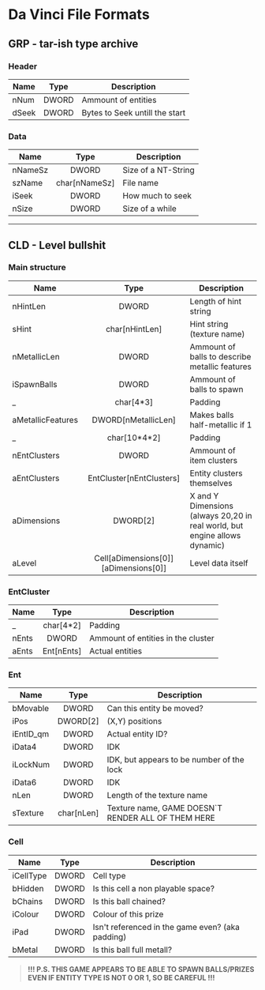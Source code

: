 # Da Vinci File Formats

## GRP - tar-ish type archive

### Header

| Name  | Type  | Description                    |
| ----- | :---: | ------------------------------ |
| nNum  | DWORD | Ammount of entities            |
| dSeek | DWORD | Bytes to Seek untill the start |

### Data

| Name    |      Type      | Description         |
| ------- | :------------: | ------------------- |
| nNameSz |     DWORD      | Size of a NT-String |
| szName  | char\[nNameSz] | File name           |
| iSeek   |     DWORD      | How much to seek    |
| nSize   |     DWORD      | Size of a while     |

---

## CLD - Level bullshit

### Main structure

| Name              |                   Type                   | Description                                                                |
| ----------------- | :--------------------------------------: | -------------------------------------------------------------------------- |
| nHintLen          |                  DWORD                   | Length of hint string                                                      |
| sHint             |             char\[nHintLen]              | Hint string (texture name)                                                 |
| nMetallicLen      |                  DWORD                   | Ammount of balls to describe metallic features                             |
| iSpawnBalls       |                  DWORD                   | Ammount of balls to spawn                                                  |
| _                 |                char\[4*3]                | Padding                                                                    |
| aMetallicFeatures |           DWORD\[nMetallicLen]           | Makes balls half-metallic if 1                                             |
| _                 |             char\[10\*4\*2]              | Padding                                                                    |
| nEntClusters      |                  DWORD                   | Ammount of item clusters                                                   |
| aEntClusters      |        EntCluster\[nEntClusters]         | Entity clusters themselves                                                 |
| aDimensions       |                DWORD\[2]                 | X and Y Dimensions (always 20,20 in real world, but engine allows dynamic) |
| aLevel            | Cell\[aDimensions\[0]]\[aDimensions\[0]] | Level data itself                                                          |

### EntCluster

| Name  |    Type     | Description                        |
| ----- | :---------: | ---------------------------------- |
| _     | char\[4*2]  | Padding                            |
| nEnts |    DWORD    | Ammount of entities in the cluster |
| aEnts | Ent\[nEnts] | Actual entities                    |

### Ent

| Name     |    Type     | Description                                         |
| -------- | :---------: | --------------------------------------------------- |
| bMovable |    DWORD    | Can this entity be moved?                           |
| iPos     |  DWORD\[2]  | (X,Y) positions                                     |
| iEntID_qm|    DWORD    | Actual entity ID?                                   |
| iData4   |    DWORD    | IDK                                                 |
| iLockNum |    DWORD    | IDK, but appears to be number of the lock           |
| iData6   |    DWORD    | IDK                                                 |
| nLen     |    DWORD    | Length of the texture name                          |
| sTexture | char\[nLen] | Texture name, GAME DOESN\`T RENDER ALL OF THEM HERE |

### Cell

| Name      | Type  | Description                                      |
| --------- | :---: | ------------------------------------------------ |
| iCellType | DWORD | Cell type                                        |
| bHidden   | DWORD | Is this cell a non playable space?               |
| bChains   | DWORD | Is this ball chained?                            |
| iColour   | DWORD | Colour of this prize                             |
| iPad      | DWORD | Isn't referenced in the game even? (aka padding) |
| bMetal    | DWORD | Is this ball full metall?                        |

> **!!! P.S. THIS GAME APPEARS TO BE ABLE TO SPAWN BALLS/PRIZES EVEN IF ENTITY TYPE IS NOT 0 OR 1, SO BE CAREFUL !!!**
